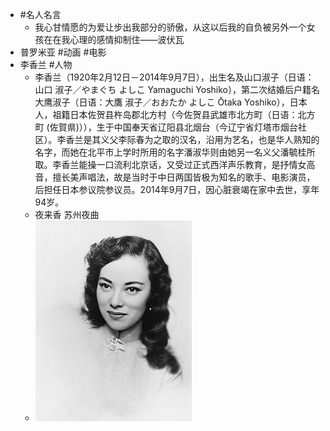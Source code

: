 - #名人名言
	- 我心甘情愿的为爱让步出我部分的骄傲，从这以后我的自负被另外一个女孩在在我心理的感情抑制住——波伏瓦
- 普罗米亚 #动画 #电影
- 李香兰 #人物
	- 李香兰（1920年2月12日－2014年9月7日），出生名及山口淑子（日语：山口 淑子／やまぐち よしこ Yamaguchi Yoshiko），第二次结婚后户籍名大鹰淑子（日语：大鷹 淑子／おおたか よしこ Ōtaka Yoshiko），日本人，祖籍日本佐贺县杵岛郡北方村（今佐贺县武雄市北方町（日语：北方町 (佐賀県)）），生于中国奉天省辽阳县北烟台（今辽宁省灯塔市烟台社区）。李香兰是其义父李际春为之取的汉名，沿用为艺名，也是华人熟知的名字，而她在北平市上学时所用的名字潘淑华则由她另一名义父潘毓桂所取。李香兰能操一口流利北京话，又受过正式西洋声乐教育，是抒情女高音，擅长美声唱法，故是当时于中日两国皆极为知名的歌手、电影演员，后担任日本参议院参议员。2014年9月7日，因心脏衰竭在家中去世，享年94岁。
	- 夜来香   苏州夜曲
	- ![image.png](../assets/image_1661244206100_0.png)
